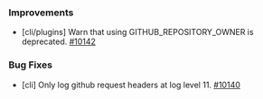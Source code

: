 ### Improvements

- [cli/plugins] Warn that using GITHUB_REPOSITORY_OWNER is deprecated.
  [#10142](https://github.com/pulumi/pulumi/pull/10142)

### Bug Fixes

- [cli] Only log github request headers at log level 11.
  [#10140](https://github.com/pulumi/pulumi/pull/10140)